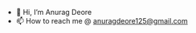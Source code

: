- 👋 Hi, I’m Anurag Deore
- 📫 How to reach me @ anuragdeore125@gmail.com

<!---
anurag-deore/anurag-deore is a ✨ special ✨ repository because its `README.md` (this file) appears on your GitHub profile.
You can click the Preview link to take a look at your changes.
--->
